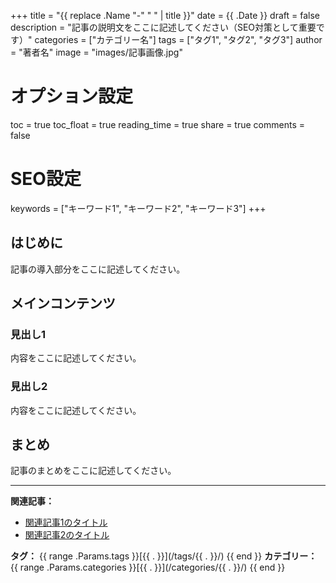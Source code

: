 +++
title = "{{ replace .Name "-" " " | title }}"
date = {{ .Date }}
draft = false
description = "記事の説明文をここに記述してください（SEO対策として重要です）"
categories = ["カテゴリー名"]
tags = ["タグ1", "タグ2", "タグ3"]
author = "著者名"
image = "images/記事画像.jpg"

# オプション設定
toc = true
toc_float = true
reading_time = true
share = true
comments = false

# SEO設定
keywords = ["キーワード1", "キーワード2", "キーワード3"]
+++

## はじめに

記事の導入部分をここに記述してください。

## メインコンテンツ

### 見出し1

内容をここに記述してください。

### 見出し2

内容をここに記述してください。

## まとめ

記事のまとめをここに記述してください。

---

**関連記事：**
- [関連記事1のタイトル](/posts/関連記事1/)
- [関連記事2のタイトル](/posts/関連記事2/)

**タグ：** {{ range .Params.tags }}[{{ . }}](/tags/{{ . }}/) {{ end }}
**カテゴリー：** {{ range .Params.categories }}[{{ . }}](/categories/{{ . }}/) {{ end }}
